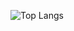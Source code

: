 ![Top Langs](https://github-readme-stats.vercel.app/api/top-langs/?username=sungKyan&hide_progress=true)


<!---
sungKyan/sungKyan is a ✨ special ✨ repository because its `README.md` (this file) appears on your GitHub profile.
You can click the Preview link to take a look at your changes.
--->
